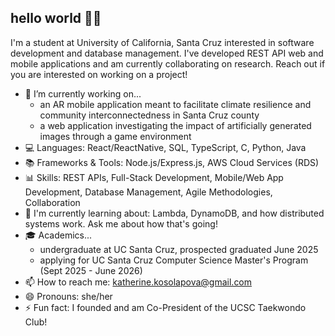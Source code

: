 ## hello world 👋😊

I'm a student at University of California, Santa Cruz interested in software development and database management. I've developed REST API web and mobile applications and am currently collaborating on research. Reach out if you are interested on working on a project!

- 🔭 I’m currently working on...
  - an AR mobile application meant to facilitate climate resilience and community interconnectedness in Santa Cruz county
  - a web application investigating the impact of artificially generated images through a game environment
- 💻 Languages: React/ReactNative, SQL, TypeScript, C, Python, Java
- 📚 Frameworks & Tools: Node.js/Express.js, AWS Cloud Services (RDS)
- 📊 Skills: REST APIs, Full-Stack Development, Mobile/Web App Development, Database Management, Agile Methodologies, Collaboration
- 🤔 I'm currently learning about: Lambda, DynamoDB, and how distributed systems work. Ask me about how that's going!
- 🎓 Academics...
  - undergraduate at UC Santa Cruz, prospected graduated June 2025
  - applying for UC Santa Cruz Computer Science Master's Program (Sept 2025 - June 2026)
- 📫 How to reach me: katherine.kosolapova@gmail.com
- 😄 Pronouns: she/her
- ⚡ Fun fact: I founded and am Co-President of the UCSC Taekwondo Club!

<!--
**kkosolap/kkosolap** is a ✨ _special_ ✨ repository because its `README.md` (this file) appears on your GitHub profile.

Here are some ideas to get you started:

- 🔭 I’m currently working on ...
- 🌱 I’m currently learning ...
- 👯 I’m looking to collaborate on ...
- 🤔 I’m looking for help with ...
- 💬 Ask me about ...
- 📫 How to reach me: ...
- 😄 Pronouns: ...
- ⚡ Fun fact: ...
-->
